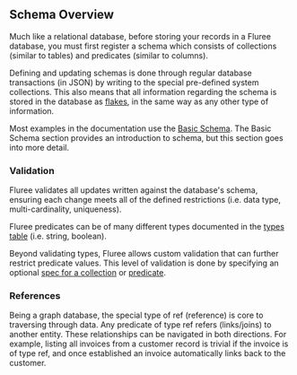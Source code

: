 ## Schema Overview

Much like a relational database, before storing your records in a Fluree database, you must first register a schema which consists of collections (similar to tables) and predicates (similar to columns).

Defining and updating schemas is done through regular database transactions (in JSON) by writing to the special pre-defined system collections. This also means that all information regarding the schema is stored in the database as [flakes](/docs/infrastructure/db-infrastructure#flakes), in the same way as any other type of information. 

Most examples in the documentation use the [Basic Schema](/docs/getting-started/basic-schema). The Basic Schema section provides an introduction to schema, but this section goes into more detail. 

### Validation
Fluree validates all updates written against the database's schema, ensuring each change meets all of the defined restrictions (i.e. data type, multi-cardinality, uniqueness).

Fluree predicates can be of many different types documented in the [types table](/docs/infrastructure/system-collections#_predicate-types) (i.e. string, boolean). 

Beyond validating types, Fluree allows custom validation that can further restrict predicate values. This level of validation is done by specifying an optional [spec for a collection](/docs/smart-functions/collection-spec) or [predicate](/docs/smart-functions/predicate-spec).

### References 
Being a graph database, the special type of ref (reference) is core to traversing through data. Any predicate of type ref refers (links/joins) to another entity. These relationships can be navigated in both directions. For example, listing all invoices from a customer record is trivial if the invoice is of type ref, and once established an invoice automatically links back to the customer.


